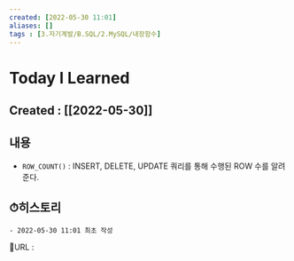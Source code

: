 ```yaml
---
created: [2022-05-30 11:01]
aliases: []
tags : [3.자기계발/B.SQL/2.MySQL/내장함수]
---
```


# Today I Learned
## Created : [[2022-05-30]]
## 내용
- `ROW_COUNT()` : INSERT, DELETE, UPDATE 쿼리를 통해 수행된 ROW 수를 알려준다.

## ⏱히스토리
	- 2022-05-30 11:01 최초 작성


📙URL :